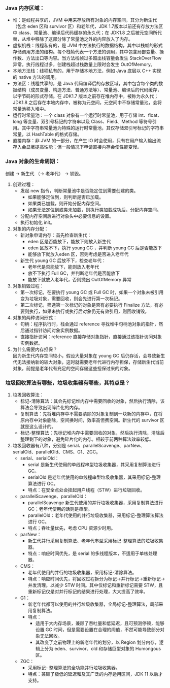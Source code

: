 ### Java 内存区域：
- 堆：是线程共享的，JVM 中用来存放所有对象的内存空间，其分为新生代（包含 eden 区和 survivor 区）和老年代，JDK 1.7版本以前还有存放方法区中 class、常量池、编译后代码缓存的永久代；在 JDK1.8 之后被元空间所代替，从堆中移除了这部分除了常量池之外的内容放入了内存。
- 虚拟机栈：线程私有的，是 JVM 中方法执行的数据结构，其中以栈帧的形式存储调用方法的结构。每个栈帧代表一个方法的调用，其中包含局部变量、操作数、方法出口等内容。当方法栈帧过多超出栈容量会发生 StackOverFlow 异常。执行线程过多，创建栈超过栈数量上限时会发生 OutOfMemory。
- 本地方法栈：线程私有的，用于存储本地方法，例如 Java 底层以 C++ 实现的 native 方法的调用。
- 方法区：线程共享的，是 Java 代码编译后的存放区域，其中包含每个类的数据结构（成员变量、构造方法、普通方法等）、常量池、编译后的代码缓存，以字节码的形式存储。在 JDK1.7 版本之前存在堆内存中，被称为永久代；JDK1.8 之后存在本地内存中，被称为元空间，元空间中不存储常量池，会将常量池移入堆中。
- 运行时常量池：一个 class 对象有一个运行时常量池，用于存储 int、float、long 等变量、双引号标记的字符串以及 Class、Field、Method 等符号引用。其中字符串常量池为特殊的运行时常量池，其仅存储双引号标记的字符串常量，以 HashTable 的格式存储。
- 直接内存：非 JVM 的一部分，在产生 IO 时会使用，只有在用户输入输出流存入会显著提高性能；但一般情况下申请直接内存会使性能变慢。

### Java 对象的生命周期：
创建 -> 新生代 （-> 老年代） -> 销毁。
1. 创建过程：
    - 发起 new 指令，判断常量池中是否能定位到需要创建的类。
      - 如果能够定位到，则判断是否已加载。
      - 如果类已加载，则开始分配内存空间。
      - 如果无法定位到或类未加载，则执行类加载成功后，分配内存空间。
    - 分配内存空间后进行对象头中必要信息的设置。
    - 执行初始化 init。
2. 对象的内存分配：
   - 新对象申请内存：首先检查新生代：
     - eden 区是否能放下，能放下则放入新生代
     - eden 区放不下，执行 young GC ，并判断 young GC 后是否能放下
     - 能够放下就放入eden 区，否则考虑是否进入老年代
   - 新生代 young GC 后放不下，检查老年代：
     - 老年代是否能放下，能则放入老年代
     - 放不下执行 Full GC，并判断老年代是否能放下
     - 能放下就放入老年代，否则抛出 OutOfMemory 异常
3. 对象销毁过程：  
    - 第一次标记，在要执行 young GC 或 Full GC 时，如果一个对象未被引用变为垃圾对象，需要回收，则会先进行第一次标记。
    - 第二次标记，筛选第一次标记的对象是否有必要执行 Finalize 方法，有必要则执行，如果未执行或执行后对象仍无有效引用，则回收销毁。
4. 对象的两种访问形式：
    - 句柄：程序执行时，栈会通过 reference 寻找堆中句柄池对象的指针，然后通过指针访问对象实例数据。
    - 直接指针访问：reference 直接存储对象指针，直接通过该指针访问对象实例数据。
5. 为什么需要内存担保？  
    因为新生代内存空间较小，假设大量对象在 young GC 后仍存活，会导致新生代无法接纳新的较大对象，这时就需要老年代进行内存担保，存储新生代当前对象，前提是老年代有充足的空间存储这些担保过来的对象。

### 垃圾回收算法有哪些，垃圾收集器有哪些，其特点是？
1. 垃圾回收算法：
   - 标记-清除算法：其会先标记堆内存中需要回收的对象，然后执行清除，该算法会导致出现碎片化的内存。
   - 复制算法：先将堆内存中不需要清除的对象复制到一块新的内存中，在将原内存中对象删除，空间换时间，效率高但费空间。新生代的 survivor 区就是这么设计的。
   - 标记-整理算法：先标记堆内存中需要回收的对象，然后执行清除，清除后整理剩下的对象，避免碎片化的内存。相较于前两种算法效率较低。
2. 垃圾回收器有八种，分别是 serial、parallelScavenge、parNew、serialOld、parallelOld、CMS、G1、ZGC。
    - serial、serialOld：
      - serial 是新生代使用的单线程串型垃圾收集器，其采用复制算法进行 GC。
      - serialOld 是老年代使用的单线程串型垃圾收集器，其采用标记-整理算法进行 GC。
      - 特点：在安全点处会挂起用户线程（STW）进行垃圾回收。
    - parallelScavenge、parallelOld：
      - parallelScavenge 新生代使用的并行垃圾收集器，采用复制算法进行 GC；老年代使用的话则是串型。
      - parallelOld：老年代使用的并行垃圾收集器，采用标记-整理算法算法进行 GC。
      - 特点；吞吐量优先，考虑 CPU 资源少时用。
    - parNew：
      - 新生代并行采用复制算法、老年代串型采用标记-整理算法的垃圾收集器。
      - 特点：响应时间优先，是 serial 的多线程版本，不适用于单核处理器。
    - CMS：
      - 老年代使用的并行的垃圾收集器，采用标记-清除算法。
      - 特点：响应时间优先，将回收过程拆分为标记->并行标记->重新标记->并发清理。以减少 STW 时间。其中仅标记和重新标记需要 STW，且重新标记仅是对并行标记的结果进行处理，大大提高了效率。
    - G1：
      - 新老年代都可以使用的并行垃圾收集器，全局标记-整理算法，局部采用复制算法。
      - 特点：
        - 适用于大内存场景，兼顾了吞吐量和低延迟，且可预测停顿，能够设置 GC 时间，但是需要设置在合理的阈值，不然可能导致部分对象无法回收。
        - 其改变了之前物理上的新老年代的划分，以 Region 划分内存，逻辑上分为 eden、survivor、old 和存储巨型对象的 Humongous 区。
    - ZGC：
      - 采用标记- 整理算法的全功能并行垃圾收集器。
      - 特点：兼顾了极低的延迟和及其广泛的内存适用区间，JDK 11 以后才支持。
